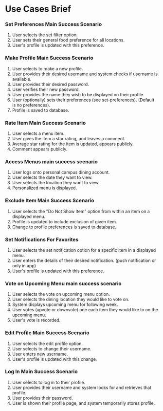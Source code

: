 # Use Cases Brief

### Set Preferences Main Success Scenario
1. User selects the set filter option.
2. User sets their general food preference for all locations.
3. User's profile is updated with this preference.

### Make Profile Main Success Scenario
1. User selects to make a new profile.
2. User provides their desired username and system checks if username is available.
3. User provides their desired password.
4. User verifies their new password.
5. User provides the name they wish to be displayed on their profile.
6. User (optionally) sets their preferences (see set-preferences). (Default is no preferences).
7. Profile is saved to database.

### Rate Item Main Success Scenario
1. User selects a menu item.
2. User gives the item a star rating, and leaves a comment.
3. Average star rating for the item is updated, appears publicly.
4. Comment appears publicly.

### Access Menus main success scenario

1. User logs onto personal campus dining account.
2. User selects the date they want to view.
3. User selects the location they want to view.
4. Personalized menu is displayed.

### Exclude Item Main Success Scenario

1. User selects the "Do Not Show Item" option from within an item on a displayed menu.
2. Profile is updated to include exclusion of given item.
3. Change to profile preferences is saved to database.

### Set Notifications For Favorites

1. User selects the set notification option for a specific item in a displayed menu.
2. User enters the details of their desired notification. (push notification or only in app)
3. User's profile is updated with this preference.

### Vote on Upcoming Menu main success scenario

1. User selects the vote on upcoming menu option.
2. User selects the dining location they would like to vote on.
3. System displays upcoming menu for following week.
4. User votes (upvote or downvote) one each item they would like to on the upcoming menu.
5. User's vote is recorded.

### Edit Profile Main Success Scenario

1. User selects the edit profile option.
2. User selects to change their username.
3. User enters new username.
4. User's profile is updated with this change.

### Log In Main Success Scenario
1. User selects to log in to their profile.
2. User provides their username and system looks for and retrieves that profile.
3. User provides their password.
4. User is shown their profile page, and system temporarily stores profile.